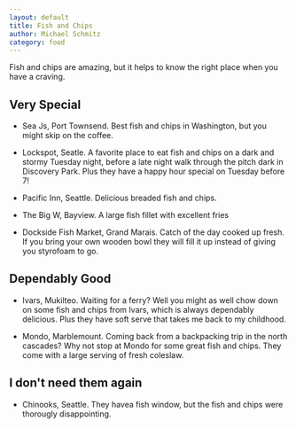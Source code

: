 ```yaml
---
layout: default
title: Fish and Chips
author: Michael Schmitz
category: food
---
```


Fish and chips are amazing, but it helps to know the right place when you have
a craving.

## Very Special

* Sea Js, Port Townsend.  Best fish and chips in Washington, but you might skip
  on the coffee.

* Lockspot, Seatle.  A favorite place to eat fish and chips on a dark and
  stormy Tuesday night, before a late night walk through the pitch dark in
  Discovery Park.  Plus they have a happy hour special on Tuesday before 7!

* Pacific Inn, Seattle.  Delicious breaded fish and chips.

* The Big W, Bayview.  A large fish fillet with excellent fries

* Dockside Fish Market, Grand Marais.  Catch of the day cooked up fresh.  If you bring your own wooden bowl they will fill it up instead of giving you styrofoam to go.

## Dependably Good

* Ivars, Mukilteo.  Waiting for a ferry?  Well you might as well chow down on
  some fish and chips from Ivars, which is always dependably delicious.  Plus
  they have soft serve that takes me back to my childhood.

* Mondo, Marblemount.  Coming back from a backpacking trip in the north
  cascades?  Why not stop at Mondo for some great fish and chips.  They come
  with a large serving of fresh coleslaw.

## I don't need them again

* Chinooks, Seattle.  They havea fish window, but the fish and chips were
  thorougly disappointing.
